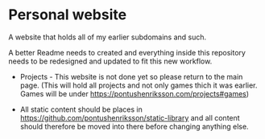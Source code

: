 # Personal website

A website that holds all of my earlier subdomains and such.

A better Readme needs to created and everything inside this repository needs to be redesigned and updated to fit this new workflow.

- Projects - This website is not done yet so please return to the main page. (This
  will hold all projects and not only games thich it was earlier. Games will be
  under https://pontushenriksson.com/projects#games)

- All static content should be places in https://github.com/pontushenriksson/static-library and all content should therefore be moved into there before changing anything else.
